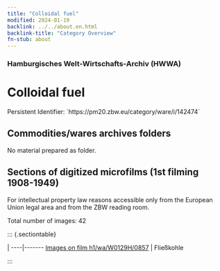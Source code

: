 ```yaml
---
title: "Colloidal fuel"
modified: 2024-01-19
backlink: ../../about.en.html
backlink-title: "Category Overview"
fn-stub: about
---
```


### Hamburgisches Welt-Wirtschafts-Archiv (HWWA)

# Colloidal fuel

<div class="hint">Persistent Identifier: `https://pm20.zbw.eu/category/ware/i/142474`</div>







## Commodities/wares archives folders





No material prepared as folder.



<a id="filmsections" />

## Sections of digitized microfilms (1st filming 1908-1949)

<p>For intellectual property law reasons accessible only from the European Union legal area and from the ZBW reading room.</p>



<p>Total number of images: 42</p>




::: {.sectiontable}

 | 
----|-------
<a class="btn" href="https://pm20.zbw.eu/film/h1/wa/W0129H/0857" rel="nofollow">Images on film h1/wa/W0129H/0857</a> | Fließkohle


:::
















